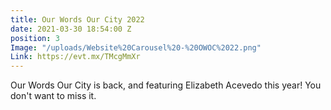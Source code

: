 ```yaml
---
title: Our Words Our City 2022
date: 2021-03-30 18:54:00 Z
position: 3
Image: "/uploads/Website%20Carousel%20-%20OWOC%2022.png"
Link: https://evt.mx/TMcgMmXr
---
```


Our Words Our City is back, and featuring Elizabeth Acevedo this year! You don't want to miss it.